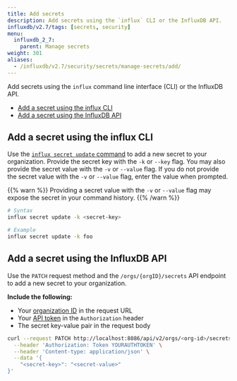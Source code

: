 ```yaml
---
title: Add secrets
description: Add secrets using the `influx` CLI or the InfluxDB API.
influxdb/v2.7/tags: [secrets, security]
menu:
  influxdb_2_7:
    parent: Manage secrets
weight: 301
aliases:
  - /influxdb/v2.7/security/secrets/manage-secrets/add/
---
```


Add secrets using the `influx` command line interface (CLI) or the InfluxDB API.


- [Add a secret using the influx CLI](#add-a-secret-using-the-influx-cli)
- [Add a secret using the InfluxDB API](#add-a-secret-using-the-influxdb-api)

## Add a secret using the influx CLI
Use the [`influx secret update` command](/influxdb/v2.7/reference/cli/influx/secret/update/)
to add a new secret to your organization.
Provide the secret key with the `-k` or `--key` flag.
You may also provide the secret value with the `-v` or `--value` flag.
If you do not provide the secret value with the `-v` or `--value` flag,
enter the value when prompted.

{{% warn %}}
Providing a secret value with the `-v` or `--value` flag may expose the secret
in your command history.
{{% /warn %}}

```sh
# Syntax
influx secret update -k <secret-key>

# Example
influx secret update -k foo
```

## Add a secret using the InfluxDB API
Use the `PATCH` request method and the `/orgs/{orgID}/secrets` API endpoint to
add a new secret to your organization.

**Include the following:**

- Your [organization ID](/influxdb/v2.7/organizations/view-orgs/#view-your-organization-id) in the request URL
- Your [API token](/influxdb/v2.7/security/tokens/view-tokens/) in the `Authorization` header
- The secret key-value pair in the request body

<!-- -->
```sh
curl --request PATCH http://localhost:8086/api/v2/orgs/<org-id>/secrets \
  --header 'Authorization: Token YOURAUTHTOKEN' \
  --header 'Content-type: application/json' \
  --data '{
	"<secret-key>": "<secret-value>"
}'
```
